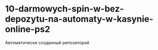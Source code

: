 # 10-darmowych-spin-w-bez-depozytu-na-automaty-w-kasynie-online-ps2
Автоматически созданный репозиторий
